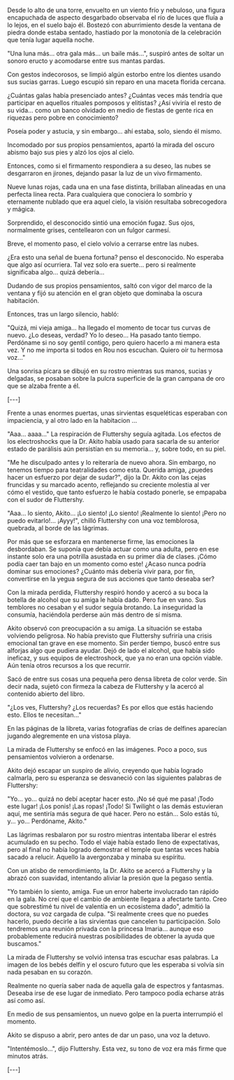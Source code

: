 Desde lo alto de una torre, envuelto en un viento frío y nebuloso, una figura encapuchada de aspecto desgarbado observaba el río de luces que fluía a lo lejos, en el suelo bajo él. Bostezó con aburrimiento desde la ventana de piedra donde estaba sentado, hastiado por la monotonía de la celebración que tenía lugar aquella noche.

"Una luna más... otra gala más... un baile más...", suspiró antes de soltar un sonoro eructo y acomodarse entre sus mantas pardas.

Con gestos indecorosos, se limpió algún estorbo entre los dientes usando sus sucias garras. Luego escupió sin reparo en una maceta florida cercana.

¿Cuántas galas había presenciado antes? ¿Cuántas veces más tendría que participar en aquellos rituales pomposos y elitistas? ¿Así viviría el resto de su vida... como un banco olvidado en medio de fiestas de gente rica en riquezas pero pobre en conocimiento?

Poseía poder y astucia, y sin embargo… ahí estaba, solo, siendo él mismo.

Incomodado por sus propios pensamientos, apartó la mirada del oscuro abismo bajo sus pies y alzó los ojos al cielo.

Entonces, como si el firmamento respondiera a su deseo, las nubes se desgarraron en jirones, dejando pasar la luz de un vivo firmamento.

Nueve lunas rojas, cada una en una fase distinta, brillaban alineadas en una perfecta línea recta. Para cualquiera que conociera lo sombrío y eternamente nublado que era aquel cielo, la visión resultaba sobrecogedora y mágica.

Sorprendido, el desconocido sintió una emoción fugaz. Sus ojos, normalmente grises, centellearon con un fulgor carmesí.

Breve, el momento paso, el cielo volvio a cerrarse entre las nubes.

¿Era esto una señal de buena fortuna? penso el desconocido. No esperaba que algo así ocurriera. Tal vez solo era suerte… pero si realmente significaba algo… quizá debería...

Dudando de sus propios pensamientos, saltó con vigor del marco de la ventana y fijó su atención en el gran objeto que dominaba la oscura habitación.

Entonces, tras un largo silencio, habló:

"Quizá, mi vieja amiga… ha llegado el momento de tocar tus curvas de nuevo. ¿Lo deseas, verdad? Yo lo deseo... Ha pasado tanto tiempo. Perdóname si no soy gentil contigo, pero quiero hacerlo a mi manera esta vez. Y no me importa si todos en Rou nos escuchan. Quiero oír tu hermosa voz…"

Una sonrisa pícara se dibujó en su rostro mientras sus manos, sucias y delgadas, se posaban sobre la pulcra superficie de la gran campana de oro que se alzaba frente a él.

[---]

Frente a unas enormes puertas, unas sirvientas esqueléticas esperaban con impaciencia, y al otro lado en la habitacion ...

"Aaa... aaaa..." La respiración de Fluttershy seguía agitada. Los efectos de los electroshocks que la Dr. Akito había usado para sacarla de su anterior estado de parálisis aún persistían en su memoria... y, sobre todo, en su piel.

"Me he disculpado antes y lo reiteraría de nuevo ahora. Sin embargo, no tenemos tiempo para teatralidades como esta. Querida amiga, ¿puedes hacer un esfuerzo por dejar de sudar?", dijo la Dr. Akito con las cejas fruncidas y su marcado acento, reflejando su creciente molestia al ver cómo el vestido, que tanto esfuerzo le había costado ponerle, se empapaba con el sudor de Fluttershy.

"Aaa... lo siento, Akito... ¡Lo siento! ¡Lo siento! ¡Realmente lo siento! ¡Pero no puedo evitarlo!... ¡Ayyy!", chilló Fluttershy con una voz temblorosa, quebrada, al borde de las lágrimas.

Por más que se esforzara en mantenerse firme, las emociones la desbordaban. Se suponía que debía actuar como una adulta, pero en ese instante solo era una potrilla asustada en su primer día de clases. ¡Cómo podía caer tan bajo en un momento como este! ¿Acaso nunca podría dominar sus emociones? ¿Cuánto más debería vivir para, por fin, convertirse en la yegua segura de sus acciones que tanto deseaba ser?

Con la mirada perdida, Fluttershy respiró hondo y acercó a su boca la botella de alcohol que su amiga le había dado. Pero fue en vano. Sus temblores no cesaban y el sudor seguía brotando. La inseguridad la consumía, haciéndola perderse aún más dentro de sí misma.

Akito observó con preocupación a su amiga. La situación se estaba volviendo peligrosa. No había previsto que Fluttershy sufriría una crisis emocional tan grave en ese momento. Sin perder tiempo, buscó entre sus alforjas algo que pudiera ayudar. Dejó de lado el alcohol, que había sido ineficaz, y sus equipos de electroshock, que ya no eran una opción viable. Aún tenía otros recursos a los que recurrir.

Sacó de entre sus cosas una pequeña pero densa libreta de color verde. Sin decir nada, sujetó con firmeza la cabeza de Fluttershy y la acercó al contenido abierto del libro.

"¿Los ves, Fluttershy? ¿Los recuerdas? Es por ellos que estás haciendo esto. Ellos te necesitan..."

En las páginas de la libreta, varias fotografías de crías de delfines aparecían jugando alegremente en una vistosa playa.

La mirada de Fluttershy se enfocó en las imágenes. Poco a poco, sus pensamientos volvieron a ordenarse.

Akito dejó escapar un suspiro de alivio, creyendo que había logrado calmarla, pero su esperanza se desvaneció con las siguientes palabras de Fluttershy:

"Yo... yo... quizá no debí aceptar hacer esto. ¡No sé qué me pasa! ¡Todo este lugar! ¡Los ponis! ¡Las ropas! ¡Todo! Si Twilight o las demás estuvieran aquí, me sentiría más segura de qué hacer. Pero no están... Solo estás tú, y... yo... Perdóname, Akito."

Las lágrimas resbalaron por su rostro mientras intentaba liberar el estrés acumulado en su pecho. Todo el viaje había estado lleno de expectativas, pero al final no había logrado demostrar el temple que tantas veces había sacado a relucir. Aquello la avergonzaba y minaba su espíritu.

Con un atisbo de remordimiento, la Dr. Akito se acercó a Fluttershy y la abrazó con suavidad, intentando aliviar la presión que la pegaso sentía.

"Yo también lo siento, amiga. Fue un error haberte involucrado tan rápido en la gala. No creí que el cambio de ambiente llegara a afectarte tanto. Creo que sobrestimé tu nivel de valentía en un ecosistema dado", admitió la doctora, su voz cargada de culpa. "Si realmente crees que no puedes hacerlo, puedo decirle a las sirvientas que cancelen tu participación. Solo tendremos una reunión privada con la princesa Imaria... aunque eso probablemente reducirá nuestras posibilidades de obtener la ayuda que buscamos."

La mirada de Fluttershy se volvió intensa tras escuchar esas palabras. La imagen de los bebés delfín y el oscuro futuro que les esperaba si volvía sin nada pesaban en su corazón.

Realmente no quería saber nada de aquella gala de espectros y fantasmas. Deseaba irse de ese lugar de inmediato. Pero tampoco podía echarse atrás así como así.

En medio de sus pensamientos, un nuevo golpe en la puerta interrumpió el momento.

Akito se dispuso a abrir, pero antes de dar un paso, una voz la detuvo.

"Intentémoslo...", dijo Fluttershy. Esta vez, su tono de voz era más firme que minutos atrás.

[---]









